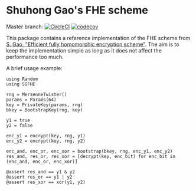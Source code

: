 # Shuhong Gao's FHE scheme

Master branch: [![CircleCI](https://circleci.com/gh/nucypher/SGFHE.jl/tree/master.svg?style=svg)](https://circleci.com/gh/nucypher/SGFHE.jl/tree/master) [![codecov](https://codecov.io/gh/nucypher/SGFHE.jl/branch/master/graph/badge.svg)](https://codecov.io/gh/nucypher/SGFHE.jl)

This package contains a reference implementation of the FHE scheme from [S. Gao, "Efficient fully homomorphic encryption scheme"](https://eprint.iacr.org/2018/637).
The aim is to keep the implementation simple as long as it does not affect the performance too much.

A brief usage example:

    using Random
    using SGFHE

    rng = MersenneTwister()
    params = Params(64)
    key = PrivateKey(params, rng)
    bkey = BootstrapKey(rng, key)

    y1 = true
    y2 = false

    enc_y1 = encrypt(key, rng, y1)
    enc_y2 = encrypt(key, rng, y2)

    enc_and, enc_or, enc_xor = bootstrap(bkey, rng, enc_y1, enc_y2)
    res_and, res_or, res_xor = [decrypt(key, enc_bit) for enc_bit in (enc_and, enc_or, enc_xor)]

    @assert res_and == y1 & y2
    @assert res_or == y1 | y2
    @assert res_xor == xor(y1, y2)
